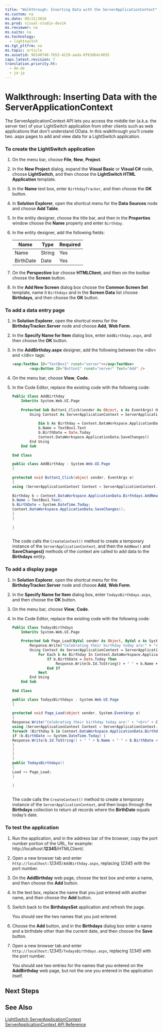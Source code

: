 ```yaml
---
title: "Walkthrough: Inserting Data with the ServerApplicationContext"
ms.custom: na
ms.date: 09/22/2016
ms.prod: visual-studio-dev14
ms.reviewer: na
ms.suite: na
ms.technology: 
  - lightswitch
ms.tgt_pltfrm: na
ms.topic: article
ms.assetid: 9d140748-7653-4219-aada-0f63db4c4035
caps.latest.revision: 7
translation.priority.ht: 
  - de-de
  - ja-jp
---
```

# Walkthrough: Inserting Data with the ServerApplicationContext
The ServerApplicationContext API lets you access the middle tier (a.k.a. the server tier) of your LightSwitch application from other clients such as web applications that don't understand OData. In this walkthrough you’ll create two .aspx pages to add and view data for a LightSwitch application.  
  
### To create the LightSwitch application  
  
1.  On the menu bar, choose **File**, **New**, **Project**.  
  
2.  In the **New Project** dialog, expand the **Visual Basic** or **Visual C#** node, choose **LightSwitch**, and then choose the **LightSwitch HTML Application** template.  
  
3.  In the **Name** text box, enter `BirthdayTracker`, and then choose the **OK** button.  
  
4.  In **Solution Explorer**, open the shortcut menu for the **Data Sources** node and choose **Add Table**.  
  
5.  In the entity designer, choose the title bar, and then in the **Properties** window choose the **Name** property and enter `Birthday`.  
  
6.  In the entity designer, add the following fields:  
  
    |Name|Type|Required|  
    |----------|----------|--------------|  
    |Name|String|Yes|  
    |BirthDate|Date|Yes|  
  
7.  On the **Perspective** bar choose **HTMLClient**, and then on the toolbar choose the **Screen** button.  
  
8.  In the **Add New Screen** dialog box choose the **Common Screen Set** template, name it `Birthdays` and in the **Screen Data** list choose **Birthdays**, and then choose the **OK** button.  
  
### To add a data entry page  
  
1.  In **Solution Explorer**, open the shortcut menu for the **BirthdayTracker.Server** node and choose **Add**, **Web Form**.  
  
2.  In the **Specify Name for Item** dialog box, enter `AddBirthday.aspx`, and then choose the **OK** button.  
  
3.  In the **AddBirthday.aspx** designer, add the following between the <div\> and </div\> tags:  
  
    ```html  
    <asp:TextBox ID="TextBox1" runat="server"></asp:TextBox>  
            <asp:Button ID="Button1" runat="server" Text="Add" />  
    ```  
  
4.  On the menu bar, choose **View**, **Code**.  
  
5.  In the Code Editor, replace the existing code with the following code:  
  
    ```vb  
    Public Class AddBirthday  
        Inherits System.Web.UI.Page  
  
        Protected Sub Button1_Click(sender As Object, e As EventArgs) Handles Button1.Click  
            Using Context As ServerApplicationContext = ServerApplicationContext.CreateContext()  
  
                Dim b As Birthday = Context.DataWorkspace.ApplicationData.Birthdays.AddNew()  
                b.Name = TextBox1.Text  
                b.BirthDate = Date.Today  
                Context.DataWorkspace.ApplicationData.SaveChanges()  
            End Using  
        End Sub  
  
    End Class  
    ```  
  
    ```c#  
    public class AddBirthday : System.Web.UI.Page  
    {  
  
    protected void Button1_Click(object sender, EventArgs e)  
    {  
    using (ServerApplicationContext Context = ServerApplicationContext.CreateContext()) {  
  
    Birthday b = Context.DataWorkspace.ApplicationData.Birthdays.AddNew();  
    b.Name = TextBox1.Text;  
    b.BirthDate = System.DateTime.Today;  
    Context.DataWorkspace.ApplicationData.SaveChanges();  
    }  
    }  
  
    }  
  
    ```  
  
     The code calls the `CreateContext()` method to create a temporary instance of the `ServerApplicationContext`, and then the `AddNew()` and **SaveChanges()** methods of the context are called to add data to the **Birthdays** entity.  
  
### To add a display page  
  
1.  In **Solution Explorer**, open the shortcut menu for the **BirthdayTracker.Server** node and choose **Add**, **Web Form**.  
  
2.  In the **Specify Name for Item** dialog box, enter `TodaysBirthdays.aspx`, and then choose the **OK** button.  
  
3.  On the menu bar, choose **View**, **Code**.  
  
4.  In the Code Editor, replace the existing code with the following code:  
  
    ```vb  
    Public Class TodaysBirthdays  
        Inherits System.Web.UI.Page  
  
        Protected Sub Page_Load(ByVal sender As Object, ByVal e As System.EventArgs) Handles Me.Load  
            Response.Write("Celebrating their birthday today are:" + "<br>" + vbCrLf)  
            Using Context As ServerApplicationContext = ServerApplicationContext.CreateContext()  
                For Each b As Birthday In Context.DataWorkspace.ApplicationData.Birthdays  
                    If b.BirthDate = Date.Today Then  
                        Response.Write(b.Id.ToString() + " " + b.Name + " " + b.BirthDate + "<br>" + vbCrLf)  
                    End If  
                Next  
            End Using  
        End Sub  
  
    End Class  
    ```  
  
    ```c#  
    public class TodaysBirthdays : System.Web.UI.Page  
    {  
  
    protected void Page_Load(object sender, System.EventArgs e)  
    {  
    Response.Write("Celebrating their birthday today are:" + "<br>" + Constants.vbCrLf);  
    using (ServerApplicationContext Context = ServerApplicationContext.CreateContext()) {  
    foreach (Birthday b in Context.DataWorkspace.ApplicationData.Birthdays) {  
    if (b.BirthDate == System.DateTime.Today) {  
    Response.Write(b.Id.ToString() + " " + b.Name + " " + b.BirthDate + "<br>" + Constants.vbCrLf);  
    }  
    }  
    }  
    }  
    public TodaysBirthdays()  
    {  
    Load += Page_Load;  
    }  
  
    }  
  
    ```  
  
     The code calls the `CreateContext()` method to create a temporary instance of the `ServerApplicationContext`, and then loops through the **Birthdays** collection to return all records where the **BirthDate** equals today’s date.  
  
### To test the application  
  
1.  Run the application, and in the address bar of the browser, copy the port number portion of the URL, for example: http://localhost:**12345**/HTMLClient/.  
  
2.  Open a new browser tab and enter `http://localhost:`*12345*`/AddBirthday.aspx`, replacing *12345* with the port number.  
  
3.  On the **AddBirthday** web page, choose the text box and enter a name, and then choose the **Add** button.  
  
4.  In the text box, replace the name that you just entered with another name, and then choose the **Add** button.  
  
5.  Switch back to the **BirthdaysSet** application and refresh the page.  
  
     You should see the two names that you just entered.  
  
6.  Choose the **Add** button, and in the **Birthdays** dialog box enter a name and a birthdate other than the current date, and then choose the **Save** button.  
  
7.  Open a new browser tab and enter `http://localhost:`*12345*`/TodaysBirthdays.aspx`, replacing *12345* with the port number.  
  
     You should see two entries for the names that you entered on the **AddBirthday** web page, but not the one you entered in the application itself.  
  
## Next Steps  
  
## See Also  
 [LightSwitch ServerApplicationContext](../vs140/lightswitch-serverapplicationcontext.md)   
 [ServerApplicationContext API Reference](../vs140/serverapplicationcontext-api-reference.md)